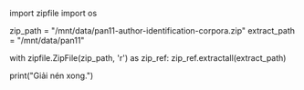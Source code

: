 import zipfile
import os

zip_path = "/mnt/data/pan11-author-identification-corpora.zip"
extract_path = "/mnt/data/pan11"

with zipfile.ZipFile(zip_path, 'r') as zip_ref:
    zip_ref.extractall(extract_path)

print("Giải nén xong.")
